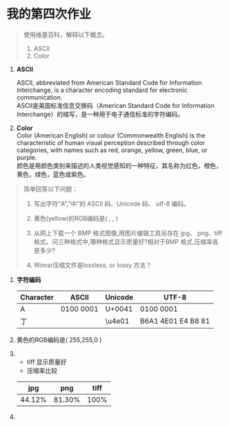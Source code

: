 # **我的第四次作业**

>使用维基百科，解释以下概念。
>
>1) ASCII  
>2) Color

1. **ASCII**  

    ASCII, abbreviated from American Standard Code for Information Interchange, is a character encoding standard for electronic communication.  
    ASCII是美国标准信息交换码（American Standard Code for Information Interchange）的缩写，是一种用于电子通信标准的字符编码。  
2. **Color**  
    Color (American English) or colour (Commonwealth English) is the characteristic of human visual perception described through color categories, with names such as red, orange, yellow, green, blue, or purple.   
    颜色是用颜色类别来描述的人类视觉感知的一种特征，其名称为红色，橙色，黄色，绿色，蓝色或紫色。

>简单回答以下问题：
>1) 写出字符“A”,“中”的 ASCII 码、Unicode 码、
utf-8 编码。
>
>2) 黄色(yellow)的RGB编码是( ,  , )
>
>3) 从网上下载一个 BMP 格式图像,用图片编辑工具另存在    jpg、 png、tiff 格式。问三种格式中,哪种格式显示质量好?相对于BMP 格式,压缩率各是多少?
>
>4) Winrar压缩文件是lossless, or lossy 方法？

1. **字符编码**

    |Character| ASCII| Unicode | UTF-8|  
    |-|-|-|-|
    |A|0100 0001|U+0041 | 0100 0001
    |丁 |  | \u4e01 |B6A1 4E01 E4 B8 81


2. 黄色的RGB编码是( 255,255,0 ) 
3. * tiff 显示质量好
    * 压缩率比较    

    |jpg|png|tiff|  
    |-|-|-|
    |44.12%|81.30%|100%|

4. 





